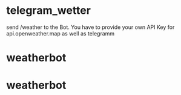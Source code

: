 # telegram_wetter

send /weather to the Bot. You have to provide your own API Key for api.openweather.map as well as telegramm
# weatherbot
# weatherbot
